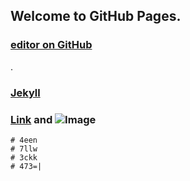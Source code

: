 ## Welcome to GitHub Pages.
### [editor on GitHub](https://github.com/Beta-Y3N/JavaScript/edit/gh-pages/index.md)
.
### [Jekyll](https://jekyllrb.com/)
### [Link](url) and ![Image](src)


```
# 4een
# 7llw
# 3ckk
# 473=|
